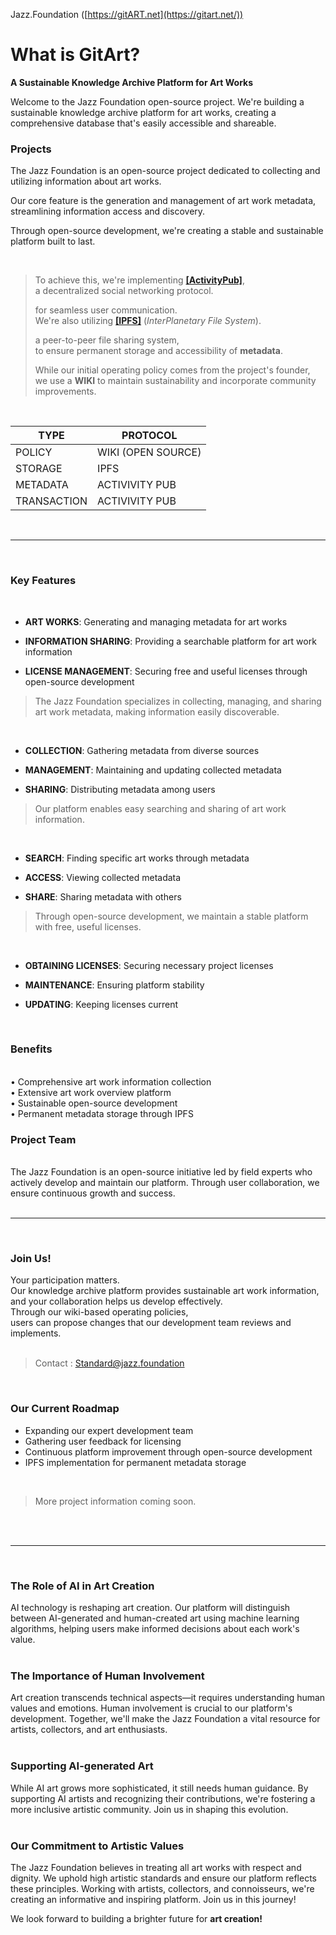 Jazz.Foundation ([](https://gitart.net/)[https://gitART.net](https://gitart.net/))

# What is GitArt?

**A Sustainable Knowledge Archive Platform for Art Works**

Welcome to the Jazz Foundation open-source project. 
We're building a sustainable knowledge archive platform for art works, 
creating a comprehensive database that's easily accessible and shareable.

### Projects

The Jazz Foundation is 
an open-source project dedicated to collecting and utilizing information about art works.

Our core feature is the generation and management of art work metadata,
streamlining information access and discovery.

Through open-source development, we're creating a stable and sustainable platform built to last.
<br />

<br />

> To achieve this, we're implementing  [**[ActivityPub]**](https://www.w3.org/TR/activitypub/),<br />
> a decentralized social networking protocol.
>
> for seamless user communication.<br />
> We're also utilizing  [**[IPFS]**](https://ipfs.tech/)  (_InterPlanetary File System_).
>
> a peer-to-peer file sharing system,<br />
> to ensure permanent storage and accessibility of  **metadata**.
>
> While our initial operating policy comes from the project's founder,<br />
> we use a  **WIKI**  to maintain sustainability and incorporate community improvements.

<br />
  

| TYPE | PROTOCOL |
| -|-|
| POLICY | WIKI (OPEN SOURCE) |
| STORAGE | IPFS |
| METADATA  | ACTIVIVITY PUB |
| TRANSACTION | ACTIVIVITY PUB |

<br />


----------
<br />

### Key Features
<br />


-   **ART WORKS**: Generating and managing metadata for art works

-   **INFORMATION SHARING**: Providing a searchable platform for art work information
-   **LICENSE MANAGEMENT**: Securing free and useful licenses through open-source development
  
> The Jazz Foundation specializes in collecting, managing, and sharing art work metadata, making information easily discoverable.
<br />

-   **COLLECTION**: Gathering metadata from diverse sources

-   **MANAGEMENT**: Maintaining and updating collected metadata
-   **SHARING**: Distributing metadata among users

> Our platform enables easy searching and sharing of art work information.
<br />

-   **SEARCH**: Finding specific art works through metadata

-   **ACCESS**: Viewing collected metadata
-   **SHARE**: Sharing metadata with others

> Through open-source development, we maintain a stable platform with free, useful licenses.
<br />

-   **OBTAINING LICENSES**: Securing necessary project licenses

-   **MAINTENANCE**: Ensuring platform stability
-   **UPDATING**: Keeping licenses current
<br />

### Benefits
<br />
• Comprehensive art work information collection 
<br />
• Extensive art work overview platform 
<br />
• Sustainable open-source development 
<br />
• Permanent metadata storage through IPFS

<br />

### Project Team
<br />
The Jazz Foundation is an open-source initiative led by field experts who actively develop and maintain our platform. Through user collaboration, we ensure continuous growth and success.

<br />
<br />

----------
<br />

### Join Us!

Your participation matters. <br />
Our knowledge archive platform provides sustainable art work information, <br />
and your collaboration helps us develop effectively. <br />
Through our wiki-based operating policies, <br />
users can propose changes that our development team reviews and implements.<br />
<br />
>Contact : Standard@jazz.foundation<br />
<br />

### Our Current Roadmap

-    Expanding our expert development team
-    Gathering user feedback for licensing
-    Continuous platform improvement through open-source development
-    IPFS implementation for permanent metadata storage
<br />


> More project information coming soon.
<br />
<br />

----------

<br />

### The Role of AI in Art Creation

AI technology is reshaping art creation. Our platform will distinguish between AI-generated and human-created art using machine learning algorithms, helping users make informed decisions about each work's value.
<br />
<br />

### The Importance of Human Involvement

Art creation transcends technical aspects—it requires understanding human values and emotions. Human involvement is crucial to our platform's development. Together, we'll make the Jazz Foundation a vital resource for artists, collectors, and art enthusiasts.
<br />
<br />

### Supporting AI-generated Art

While AI art grows more sophisticated, it still needs human guidance. By supporting AI artists and recognizing their contributions, we're fostering a more inclusive artistic community. Join us in shaping this evolution.
<br />
<br />

### Our Commitment to Artistic Values

The Jazz Foundation believes in treating all art works with respect and dignity. We uphold high artistic standards and ensure our platform reflects these principles. Working with artists, collectors, and connoisseurs, we're creating an informative and inspiring platform. Join us in this journey!

We look forward to building a brighter future for  **art creation!**
